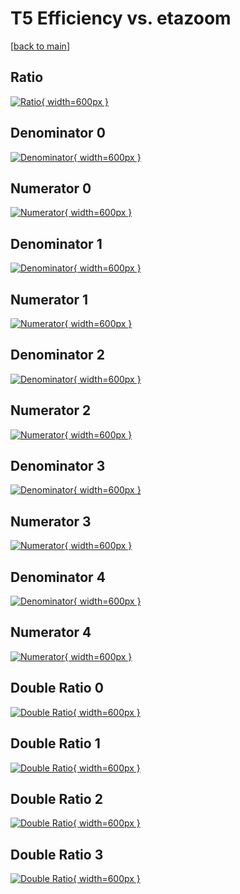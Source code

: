 # T5 Efficiency vs. etazoom

[[back to main](./)]



## Ratio

[![Ratio](../mtv/var/T5_loweta_0_-1_eff_etazoom.png){ width=600px }](../mtv/var/T5_loweta_0_-1_eff_etazoom.pdf)

## Denominator 0

[![Denominator](../mtv/den/T5_loweta_0_-1_eff_etazoom_den0.png){ width=600px }](../mtv/den/T5_loweta_0_-1_eff_etazoom_den0.pdf)

## Numerator 0

[![Numerator](../mtv/num/T5_loweta_0_-1_eff_etazoom_num0.png){ width=600px }](../mtv/num/T5_loweta_0_-1_eff_etazoom_num0.pdf)

## Denominator 1

[![Denominator](../mtv/den/T5_loweta_0_-1_eff_etazoom_den1.png){ width=600px }](../mtv/den/T5_loweta_0_-1_eff_etazoom_den1.pdf)

## Numerator 1

[![Numerator](../mtv/num/T5_loweta_0_-1_eff_etazoom_num1.png){ width=600px }](../mtv/num/T5_loweta_0_-1_eff_etazoom_num1.pdf)

## Denominator 2

[![Denominator](../mtv/den/T5_loweta_0_-1_eff_etazoom_den2.png){ width=600px }](../mtv/den/T5_loweta_0_-1_eff_etazoom_den2.pdf)

## Numerator 2

[![Numerator](../mtv/num/T5_loweta_0_-1_eff_etazoom_num2.png){ width=600px }](../mtv/num/T5_loweta_0_-1_eff_etazoom_num2.pdf)

## Denominator 3

[![Denominator](../mtv/den/T5_loweta_0_-1_eff_etazoom_den3.png){ width=600px }](../mtv/den/T5_loweta_0_-1_eff_etazoom_den3.pdf)

## Numerator 3

[![Numerator](../mtv/num/T5_loweta_0_-1_eff_etazoom_num3.png){ width=600px }](../mtv/num/T5_loweta_0_-1_eff_etazoom_num3.pdf)

## Denominator 4

[![Denominator](../mtv/den/T5_loweta_0_-1_eff_etazoom_den4.png){ width=600px }](../mtv/den/T5_loweta_0_-1_eff_etazoom_den4.pdf)

## Numerator 4

[![Numerator](../mtv/num/T5_loweta_0_-1_eff_etazoom_num4.png){ width=600px }](../mtv/num/T5_loweta_0_-1_eff_etazoom_num4.pdf)

## Double Ratio 0

[![Double Ratio](../mtv/ratio/T5_loweta_0_-1_eff_etazoom_ratio0.png){ width=600px }](../mtv/ratio/T5_loweta_0_-1_eff_etazoom_ratio0.pdf)

## Double Ratio 1

[![Double Ratio](../mtv/ratio/T5_loweta_0_-1_eff_etazoom_ratio1.png){ width=600px }](../mtv/ratio/T5_loweta_0_-1_eff_etazoom_ratio1.pdf)

## Double Ratio 2

[![Double Ratio](../mtv/ratio/T5_loweta_0_-1_eff_etazoom_ratio2.png){ width=600px }](../mtv/ratio/T5_loweta_0_-1_eff_etazoom_ratio2.pdf)

## Double Ratio 3

[![Double Ratio](../mtv/ratio/T5_loweta_0_-1_eff_etazoom_ratio3.png){ width=600px }](../mtv/ratio/T5_loweta_0_-1_eff_etazoom_ratio3.pdf)

